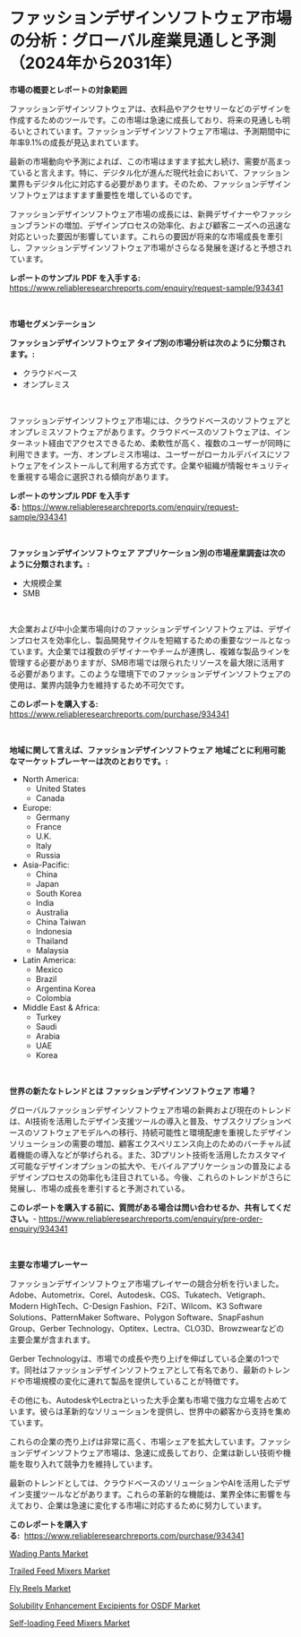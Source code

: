 <p><h1>ファッションデザインソフトウェア市場の分析：グローバル産業見通しと予測（2024年から2031年）</h1></p><p><strong>市場の概要とレポートの対象範囲</strong></p>
<p><p>ファッションデザインソフトウェアは、衣料品やアクセサリーなどのデザインを作成するためのツールです。この市場は急速に成長しており、将来の見通しも明るいとされています。ファッションデザインソフトウェア市場は、予測期間中に年率9.1%の成長が見込まれています。</p><p>最新の市場動向や予測によれば、この市場はますます拡大し続け、需要が高まっていると言えます。特に、デジタル化が進んだ現代社会において、ファッション業界もデジタル化に対応する必要があります。そのため、ファッションデザインソフトウェアはますます重要性を増しているのです。</p><p>ファッションデザインソフトウェア市場の成長には、新興デザイナーやファッションブランドの増加、デザインプロセスの効率化、および顧客ニーズへの迅速な対応といった要因が影響しています。これらの要因が将来的な市場成長を牽引し、ファッションデザインソフトウェア市場がさらなる発展を遂げると予想されています。</p></p>
<p><strong>レポートのサンプル PDF を入手する:</strong> <a href="https://www.reliableresearchreports.com/enquiry/request-sample/934341">https://www.reliableresearchreports.com/enquiry/request-sample/934341</a></p>
<p>&nbsp;</p>
<p><strong>市場セグメンテーション</strong></p>
<p><strong>ファッションデザインソフトウェア タイプ別の市場分析は次のように分類されます。:</strong></p>
<p><ul><li>クラウドベース</li><li>オンプレミス</li></ul></p>
<p>&nbsp;</p>
<p><p>ファッションデザインソフトウェア市場には、クラウドベースのソフトウェアとオンプレミスソフトウェアがあります。クラウドベースのソフトウェアは、インターネット経由でアクセスできるため、柔軟性が高く、複数のユーザーが同時に利用できます。一方、オンプレミス市場は、ユーザーがローカルデバイスにソフトウェアをインストールして利用する方式です。企業や組織が情報セキュリティを重視する場合に選択される傾向があります。</p></p>
<p><strong>レポートのサンプル PDF を入手する:</strong>&nbsp;<a href="https://www.reliableresearchreports.com/enquiry/request-sample/934341">https://www.reliableresearchreports.com/enquiry/request-sample/934341</a></p>
<p>&nbsp;</p>
<p><strong> ファッションデザインソフトウェア アプリケーション別の市場産業調査は次のように分類されます。:</strong></p>
<p><ul><li>大規模企業</li><li>SMB</li></ul></p>
<p>&nbsp;</p>
<p><p>大企業および中小企業市場向けのファッションデザインソフトウェアは、デザインプロセスを効率化し、製品開発サイクルを短縮するための重要なツールとなっています。大企業では複数のデザイナーやチームが連携し、複雑な製品ラインを管理する必要がありますが、SMB市場では限られたリソースを最大限に活用する必要があります。このような環境下でのファッションデザインソフトウェアの使用は、業界内競争力を維持するため不可欠です。</p></p>
<p><strong>このレポートを購入する:</strong>&nbsp; <a href="https://www.reliableresearchreports.com/purchase/934341">https://www.reliableresearchreports.com/purchase/934341</a></p>
<p>&nbsp;</p>
<p><strong>地域に関して言えば、ファッションデザインソフトウェア 地域ごとに利用可能なマーケットプレーヤーは次のとおりです。:</strong></p>
<p><ul>
    <li>
        North America:
        <ul>
            <li>United States</li>
            <li>Canada</li>
        </ul>
    </li>
    <li>
        Europe:
        <ul>
            <li>Germany</li>
            <li>France</li>
            <li>U.K.</li>
            <li>Italy</li>
            <li>Russia</li>
        </ul>
    </li>
    <li>
        Asia-Pacific:
        <ul>
            <li>China</li>
            <li>Japan</li>
            <li>South Korea</li>
            <li>India</li>
            <li>Australia</li>
            <li>China Taiwan</li>
            <li>Indonesia</li>
            <li>Thailand</li>
            <li>Malaysia</li>
        </ul>
    </li>
    <li>
        Latin America:
        <ul>
            <li>Mexico</li>
            <li>Brazil</li>
            <li>Argentina Korea</li>
            <li>Colombia</li>
        </ul>
    </li>
    <li>
        Middle East & Africa:
        <ul>
            <li>Turkey</li>
            <li>Saudi</li>
            <li>Arabia</li>
            <li>UAE</li>
            <li>Korea</li>
        </ul>
    </li>
    </ul></p>
<p>&nbsp;</p>
<p><strong>世界の新たなトレンドとは ファッションデザインソフトウェア 市場？</strong></p>
<p><p>グローバルファッションデザインソフトウェア市場の新興および現在のトレンドは、AI技術を活用したデザイン支援ツールの導入と普及、サブスクリプションベースのソフトウェアモデルへの移行、持続可能性と環境配慮を重視したデザインソリューションの需要の増加、顧客エクスペリエンス向上のためのバーチャル試着機能の導入などが挙げられる。また、3Dプリント技術を活用したカスタマイズ可能なデザインオプションの拡大や、モバイルアプリケーションの普及によるデザインプロセスの効率化も注目されている。今後、これらのトレンドがさらに発展し、市場の成長を牽引すると予測されている。</p></p>
<p><strong>このレポートを購入する前に、質問がある場合は問い合わせるか、共有してください。</strong>- <a href="https://www.reliableresearchreports.com/enquiry/pre-order-enquiry/934341">https://www.reliableresearchreports.com/enquiry/pre-order-enquiry/934341</a></p>
<p>&nbsp;</p>
<p><strong>主要な市場プレーヤー</strong></p>
<p><p>ファッションデザインソフトウェア市場プレイヤーの競合分析を行いました。Adobe、Autometrix、Corel、Autodesk、CGS、Tukatech、Vetigraph、Modern HighTech、C-Design Fashion、F2iT、Wilcom、K3 Software Solutions、PatternMaker Software、Polygon Software、SnapFashun Group、Gerber Technology、Optitex、Lectra、CLO3D、Browzwearなどの主要企業が含まれます。</p><p>Gerber Technologyは、市場での成長や売り上げを伸ばしている企業の1つです。同社はファッションデザインソフトウェアとして有名であり、最新のトレンドや市場規模の変化に連れて製品を提供していることが特徴です。</p><p>その他にも、AutodeskやLectraといった大手企業も市場で強力な立場を占めています。彼らは革新的なソリューションを提供し、世界中の顧客から支持を集めています。</p><p>これらの企業の売り上げは非常に高く、市場シェアを拡大しています。ファッションデザインソフトウェア市場は、急速に成長しており、企業は新しい技術や機能を取り入れて競争力を維持しています。</p><p>最新のトレンドとしては、クラウドベースのソリューションやAIを活用したデザイン支援ツールなどがあります。これらの革新的な機能は、業界全体に影響を与えており、企業は急速に変化する市場に対応するために努力しています。</p></p>
<p><strong>このレポートを購入する:</strong>&nbsp;&nbsp;<a href="https://www.reliableresearchreports.com/purchase/934341">https://www.reliableresearchreports.com/purchase/934341</a></p>
<p><p><a href="https://view.publitas.com/reportprime-1/wading-pants-market-size-focuses-on-market-dynamics-in-depth-analysis-and-future-projections-of-its-market-forecasted-for-period-from-2024-to-2031/">Wading Pants Market</a></p><p><a href="https://invited-way-688.notion.site/Insights-into-Trailed-Feed-Mixers-Market-Size-Analysing-Market-Share-Trends-and-Growth-from-2024--0a0d71cec9af477485e5995b9332f85f">Trailed Feed Mixers Market</a></p><p><a href="https://view.publitas.com/reportprime-1/fly-reels-market-size-share-trends-analysis-report-by-material-by-type-by-end-user-by-region-and-segment-forecasts-2024-2031/">Fly Reels Market</a></p><p><a href="https://github.com/beatblasta/Market-Research-Report-List-2/blob/main/solubility-enhancement-excipients-for-osdf-market.md">Solubility Enhancement Excipients for OSDF Market</a></p><p><a href="https://butternut-bug-553.notion.site/Self-loading-Feed-Mixers-Market-Research-Report-Reveals-The-Latest-Trends-And-Opportunities-of-this--1481e1e3f47244349f054a5640bffdff">Self-loading Feed Mixers Market</a></p></p>
